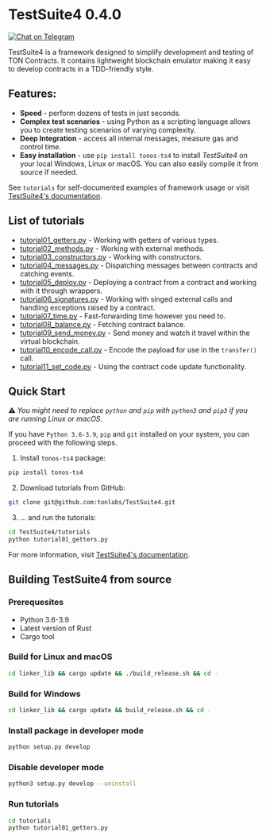 # TestSuite4 0.4.0

[![Chat on Telegram](https://img.shields.io/badge/chat-on%20telegram-9cf.svg)](https://t.me/ton_ts4)

TestSuite4 is a framework designed to simplify development and testing of TON Contracts. It contains lightweight
blockchain emulator making it easy to develop contracts in a TDD-friendly style.

## Features:

- **Speed** - perform dozens of tests in just seconds.
- **Complex test scenarios** - using Python as a scripting language allows you to create testing scenarios of varying complexity.
- **Deep Integration** - access all internal messages, measure gas and control time.
- **Easy installation** - use `pip install tonos-ts4` to install *TestSuite4* on your local Windows, Linux or macOS. You can also easily compile it from source if needed.

See `tutorials` for self-documented examples of framework usage or visit [TestSuite4's documentation](https://tonlabs.github.io/TestSuite4/).

## List of tutorials

- [tutorial01_getters.py](https://github.com/tonlabs/TestSuite4/blob/master/tutorials/tutorial01_getters.py) - Working with getters of various types.
- [tutorial02_methods.py](https://github.com/tonlabs/TestSuite4/blob/master/tutorials/tutorial02_methods.py) - Working with external methods.
- [tutorial03_constructors.py](https://github.com/tonlabs/TestSuite4/blob/master/tutorials/tutorial03_constructors.py) - Working with constructors.
- [tutorial04_messages.py](https://github.com/tonlabs/TestSuite4/blob/master/tutorials/tutorial04_messages.py) - Dispatching messages between contracts and catching events.
- [tutorial05_deploy.py](https://github.com/tonlabs/TestSuite4/blob/master/tutorials/tutorial05_deploy.py) - Deploying a contract from a contract and working with it through wrappers.
- [tutorial06_signatures.py](https://github.com/tonlabs/TestSuite4/blob/master/tutorials/tutorial06_signatures.py) - Working with singed external calls and handling exceptions raised by a contract.
- [tutorial07_time.py](https://github.com/tonlabs/TestSuite4/blob/master/tutorials/tutorial07_time.py) - Fast-forwarding time however you need to.
- [tutorial08_balance.py](https://github.com/tonlabs/TestSuite4/blob/master/tutorials/tutorial08_balance.py) - Fetching contract balance.
- [tutorial09_send_money.py](https://github.com/tonlabs/TestSuite4/blob/master/tutorials/tutorial09_send_money.py) - Send money and watch it travel within the virtual blockchain.
- [tutorial10_encode_call.py](https://github.com/tonlabs/TestSuite4/blob/master/tutorials/tutorial10_encode_call.py) - Encode the payload for use in the `transfer()` call.
- [tutorial11_set_code.py](https://github.com/tonlabs/TestSuite4/blob/master/tutorials/tutorial11_set_code.py) - Using the contract code update functionality.

## Quick Start

:warning: *You might need to replace `python` and `pip` with `python3` and `pip3` if you are running Linux or macOS.*

If you have `Python 3.6-3.9`, `pip` and `git` installed on your system, you can proceed with the following steps.

1. Install `tonos-ts4` package:
```bash
pip install tonos-ts4
```

2. Download tutorials from GitHub:
```bash
git clone git@github.com:tonlabs/TestSuite4.git
```

3. ... and run the tutorials:
```bash
cd TestSuite4/tutorials
python tutorial01_getters.py
```

For more information, visit [TestSuite4's documentation](https://tonlabs.github.io/TestSuite4/).

## Building TestSuite4 from source

### Prerequesites

- Python 3.6-3.9
- Latest version of Rust
- Cargo tool

### Build for Linux and macOS

```bash
cd linker_lib && cargo update && ./build_release.sh && cd -
```

### Build for Windows

```bash
cd linker_lib && cargo update && build_release.sh && cd -
```

### Install package in developer mode

```bash
python setup.py develop
```

### Disable developer mode

```bash
python3 setup.py develop --uninstall
```

### Run tutorials

```bash
cd tutorials
python tutorial01_getters.py
```
